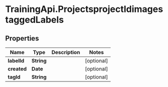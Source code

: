 # TrainingApi.ProjectsprojectIdimagestaggedLabels

## Properties
Name | Type | Description | Notes
------------ | ------------- | ------------- | -------------
**labelId** | **String** |  | [optional] 
**created** | **Date** |  | [optional] 
**tagId** | **String** |  | [optional] 


